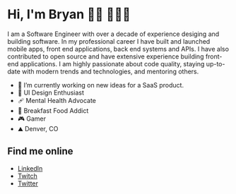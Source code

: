 # Hi, I'm Bryan 👋🏽 👨🏽‍💻

I am a Software Engineer with over a decade of experience desiging and building software. In my professional career I have built and launched mobile apps, front end applications, back end systems and APIs. I have also contributed to open source and have extensive experience building front-end applications. I am highly passionate about code quality, staying up-to-date with modern trends and technologies, and mentoring others.

- 🔭 I’m currently working on new ideas for a SaaS product.
- 🎨 UI Design Enthusiast
- 🩹 Mental Health Advocate
- 🍳 Breakfast Food Addict
- 🎮 Gamer
- ⛰️ Denver, CO

## Find me online
- [LinkedIn](https://www.linkedin.com/in/bflopez89/)
- [Twitch](https://www.twitch.tv/bfl_dev)
- [Twitter](https://twitter.com/bfl_dev)
